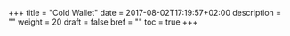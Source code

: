 +++
title = "Cold Wallet"
date = 2017-08-02T17:19:57+02:00
description = ""
weight = 20
draft = false
bref = ""
toc = true
+++
